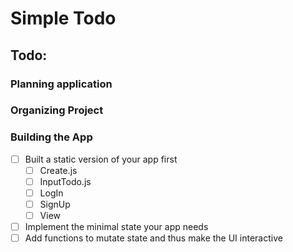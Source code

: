 # Simple Todo

## Todo:

### Planning application

### Organizing Project

### Building the App

- [ ] Built a static version of your app first
  - [ ] Create.js
  - [ ] InputTodo.js
  - [ ] LogIn
  - [ ] SignUp
  - [ ] View
- [ ] Implement the minimal state your app needs
- [ ] Add functions to mutate state and thus make the UI interactive
